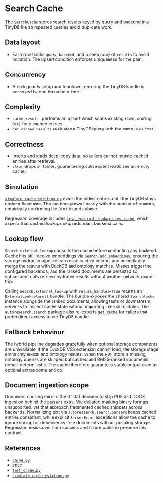 # Search Cache

The `SearchCache` stores search results keyed by query and backend in a TinyDB
file so repeated queries avoid duplicate work.

## Data layout
- Each row tracks `query`, `backend`, and a deep copy of `results` to avoid
  mutation. The upsert condition enforces uniqueness for the pair.

## Concurrency
- A `Lock` guards setup and teardown, ensuring the TinyDB handle is accessed by
  one thread at a time.

## Complexity
- `cache_results` performs an upsert which scans existing rows, costing
  `O(n)` for `n` cached entries.
- `get_cached_results` evaluates a TinyDB query with the same `O(n)` cost.

## Correctness
- Inserts and reads deep-copy data, so callers cannot mutate cached entries
  after retrieval.
- `clear` drops all tables, guaranteeing subsequent reads see an empty cache.

## Simulation
[`simulate_cache_eviction.py`](../../scripts/simulate_cache_eviction.py)
evicts the oldest entries until the TinyDB stays under a fixed size. The run
time grows linearly with the number of records, empirically confirming the
`O(n)` bounds above.

Regression coverage includes
[`test_external_lookup_uses_cache`](
  ../../tests/unit/test_relevance_ranking.py::test_external_lookup_uses_cache
),
which asserts that cached lookups skip redundant backend calls.

## Lookup flow

`Search.external_lookup` consults the cache before contacting any backend.
Cache hits still receive embeddings via `Search.add_embeddings`, ensuring the
storage hydration pipeline can reuse cached vectors and immediately merge the
results with DuckDB and ontology matches. Misses trigger the configured
backends, and the ranked documents are persisted so subsequent calls retrieve
hydrated results without another network round-trip.

Calling `Search.external_lookup` with `return_handles=True` returns an
`ExternalLookupResult` bundle. The bundle exposes the shared
`SearchCache` instance alongside the ranked documents, allowing tests or
downstream services to inspect cache state without importing internal
modules. The `autoresearch.search` package also re-exports `get_cache`
for callers that prefer direct access to the TinyDB handle.

## Fallback behaviour

The hybrid pipeline degrades gracefully when optional storage components are
unavailable. If the DuckDB VSS extension cannot load, the storage stage emits
only lexical and ontology results. When the RDF store is missing, ontology
queries are skipped but cached and BM25-ranked documents remain deterministic.
The cache therefore guarantees stable output even as optional extras come and
go.

## Document ingestion scope

Document caching mirrors the 0.1.0a1 decision to ship PDF and DOCX ingestion
behind the `parsers` extra. We debated marking binary formats unsupported, yet
that approach fragmented cached snippets across backends. Normalizing text via
`autoresearch.search.parsers` keeps cached entries consistent, while explicit
`ParserError` exceptions allow the cache to ignore corrupt or dependency-free
documents without polluting storage. Regression tests cover both success and
failure paths to preserve this contract.

## References
- [`cache.py`](../../src/autoresearch/cache.py)
- [spec](../specs/cache.md)
- [`test_cache.py`](../../tests/unit/test_cache.py)
- [`simulate_cache_eviction.py`][cache-sim]

[cache-sim]: ../../scripts/simulate_cache_eviction.py
